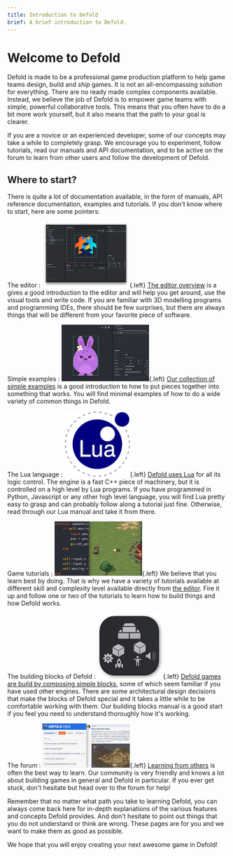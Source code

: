```yaml
---
title: Introduction to Defold
brief: A brief introduction to Defold.
---
```


# Welcome to Defold

Defold is made to be a professional game production platform to help game teams design, build and _ship_ games. It is not an all-encompassing solution for everything. There are no ready made complex components available. Instead, we believe the job of Defold is to empower game teams with simple, powerful collaborative tools. This means that you often have to do a bit more work yourself, but it also means that the path to your goal is clearer.

If you are a novice or an experienced developer, some of our concepts may take a while to completely grasp. We encourage you to experiment, follow tutorials, read our manuals and API documentation, and to be active on the forum to learn from other users and follow the development of Defold.

## Where to start?

There is quite a lot of documentation available, in the form of manuals, API reference documentation, examples and tutorials. If you don't know where to start, here are some pointers:

The editor
: ![Editor overview](images/introduction/editor.png){.left} [The editor overview](/manuals/editor/) is a gives a good introduction to the editor and will help you get around, use the visual tools and write code. If you are familiar with 3D modelling programs and programming IDEs, there should be few surprises, but there are always things that will be different from your favorite piece of software.

Simple examples
: ![Examples](images/introduction/examples.jpg){.left} [Our collection of simple examples](/examples/) is a good introduction to how to put pieces together into something that works. You will find minimal examples of how to do a wide variety of common things in Defold.

The Lua language
: ![Lua overview](images/introduction/lua.png){.left} [Defold uses Lua](/manuals/lua/) for all its logic control. The engine is a fast C++ piece of machinery, but it is controlled on a high level by Lua programs. If you have programmed in Python, Javascript or any other high level language, you will find Lua pretty easy to grasp and can probably follow along a tutorial just fine. Otherwise, read through our Lua manual and take it from there.

Game tutorials
: ![Tutorials](images/introduction/tutorials.jpg){.left} We believe that you learn best by doing. That is why we have a variety of tutorials available at different skill and complexity level available directly from [the editor](/manuals/editor/). Fire it up and follow one or two of the tutorials to learn how to build things and how Defold works.

The building blocks of Defold
: ![Building blocks](images/introduction/building_blocks.png){.left} [Defold games are build by composing simple blocks](/manuals/building-blocks/), some of which seem familiar if you have used other engines. There are some architectural design decisions that make the blocks of Defold special and it takes a little while to be comfortable working with them. Our building blocks manual is a good start if you feel you need to understand thoroughly how it's working.

The forum
: ![Forum](images/introduction/forum.jpg){.left} [Learning from others](//forum.defold.com/) is often the best way to learn. Our community is very friendly and knows a lot about building games in general and Defold in particular. If you ever get stuck, don't hesitate but head over to the forum for help!

Remember that no matter what path you take to learning Defold, you can always come back here for in-depth explanations of the various features and concepts Defold provides. And don't hesitate to point out things that you do not understand or think are wrong. These pages are for you and we want to make them as good as possible.

We hope that you will enjoy creating your next awesome game in Defold!